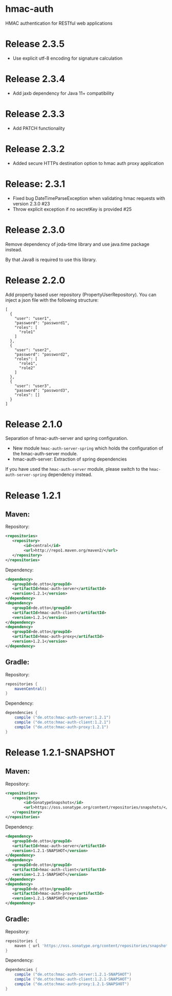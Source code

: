 hmac-auth
=========

HMAC authentication for RESTful web applications

# Release 2.3.5

* Use explicit utf-8 encoding for signature calculation

# Release 2.3.4

* Add jaxb dependency for Java 11+ compatibility

# Release 2.3.3

* Add PATCH functionality

# Release 2.3.2

* Added secure HTTPs destination option to hmac auth proxy application 

# Release: 2.3.1

* Fixed bug DateTimeParseException when validating hmac requests with version 2.3.0 #23
* Throw explicit exception if no secretKey is provided #25

# Release 2.3.0

Remove dependency of joda-time library and use java.time package instead.

By that Java8 is required to use this library.

# Release 2.2.0

Add property based user repository (PropertyUserRepository). You can inject a json file with the following structure:

    [
      {
        "user": "user1",
        "password": "password1",
        "roles": [
          "role1"
        ]
      },
      {
        "user": "user2",
        "password": "password2",
        "roles": [
          "role1",
          "role2"
        ]
      },
      {
        "user": "user3",
        "password": "password3",
        "roles": []
      }
    ]

# Release 2.1.0

Separation of hmac-auth-server and spring configuration.

* New module `hmac-auth-server-spring` which holds the configuration of the hmac-auth-server module.
* hmac-auth-server: Extraction of spring dependencies

If you have used the `hmac-auth-server` module, please switch to the `hmac-auth-server-spring` dependency instead. 

# Release 1.2.1

## Maven:

Repository:

```xml
<repositories>
   <repository>
        <id>central</id>
        <url>http://repo1.maven.org/maven2/</url>
   </repository>
</repositories>
```

Dependency:

```xml
<dependency>
   <groupId>de.otto</groupId>
   <artifactId>hmac-auth-server</artifactId>
   <version>1.2.1</version>
</dependency>
<dependency>
   <groupId>de.otto</groupId>
   <artifactId>hmac-auth-client</artifactId>
   <version>1.2.1</version>
</dependency>
<dependency>
   <groupId>de.otto</groupId>
   <artifactId>hmac-auth-proxy</artifactId>
   <version>1.2.1</version>
</dependency>
```

## Gradle:

Repository:

```groovy
repositories {
    mavenCentral()
}
```

Dependency:

```groovy
dependencies {
    compile ("de.otto:hmac-auth-server:1.2.1")
    compile ("de.otto:hmac-auth-client:1.2.1")
    compile ("de.otto:hmac-auth-proxy:1.2.1")
}
```

# Release 1.2.1-SNAPSHOT

## Maven:

Repository:

```xml
<repositories>
   <repository>
        <id>SonatypeSnapshots</id>
        <url>https://oss.sonatype.org/content/repositories/snapshots/</url>
   </repository>
</repositories>
```

Dependency:

```xml
<dependency>
   <groupId>de.otto</groupId>
   <artifactId>hmac-auth-server</artifactId>
   <version>1.2.1-SNAPSHOT</version>
</dependency>
<dependency>
   <groupId>de.otto</groupId>
   <artifactId>hmac-auth-client</artifactId>
   <version>1.2.1-SNAPSHOT</version>
</dependency>
<dependency>
   <groupId>de.otto</groupId>
   <artifactId>hmac-auth-proxy</artifactId>
   <version>1.2.1-SNAPSHOT</version>
</dependency>
```

## Gradle:

Repository:

```groovy
repositories {
    maven { url 'https://oss.sonatype.org/content/repositories/snapshots/' }
}
```

Dependency:

```groovy
dependencies {
    compile ("de.otto:hmac-auth-server:1.2.1-SNAPSHOT")
    compile ("de.otto:hmac-auth-client:1.2.1-SNAPSHOT")
    compile ("de.otto:hmac-auth-proxy:1.2.1-SNAPSHOT")
}
```
